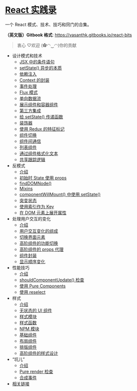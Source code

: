 # [React 实践录](https://vasanthk.gitbooks.io/react-bits)

一个 React 模式、技术、技巧和窍门的合集。

**（英文版）Gitbook 格式**: https://vasanthk.gitbooks.io/react-bits

> 衷心 ♡欢迎 (✿◠‿◠)你的贡献

- 设计模式和技术
  - [JSX 中的条件语句](./patterns/18.conditionals-in-jsx.md)
  - [setState() 异步的本质](./patterns/19.async-nature-of-setState.md)
  - [依赖注入](./patterns/20.dependency-injection.md)
  - [Context 的封装](./patterns/21.context-wrapper.md)
  - [事件处理](./patterns/22.event-handlers.md)
  - [Flux 模式](./patterns/23.flux-pattern.md)
  - [单向数据流](./patterns/24.one-way-data-flow.md)
  - [展示组件和容器组件](./patterns/25.presentational-vs-container.md)
  - [第三方集成](./patterns/26.third-party-integration.md)
  - [给 setState() 传递函数](./patterns/27.passing-function-to-setState.md)
  - [装饰器](./patterns/28.decorators.md)
  - [使用 Redux 的特征标记](./patterns/29.feature-flags-using-redux.md)
  - [组件切换](./patterns/30.component-switch.md)
  - [组件间通信](./patterns/31.reaching-into-a-component.md)
  - [列表组件](./patterns/32.list-components.md)
  - [通过组件格式化文本](./patterns/33.format-text-via-component.md)
  - [共享跟踪逻辑](./patterns/34.share-tracking-logic.md)
- 反模式
  - [介绍](./anti-patterns/README.md)
  - [初始时 State 使用 props ](./anti-patterns/01.props-in-initial-state.md)
  - [findDOMNode()](./anti-patterns/02.findDOMNode.md)
  - [Mixins](./anti-patterns/03.mixins.md)
  - [componentWillMount() 中使用 setState()](./anti-patterns/04.setState-in-componentWillMount.md)
  - [突变状态](./anti-patterns/05.mutating-state.md)
  - [使用索引作为 Key](./anti-patterns/06.using-indexes-as-key.md)
  - [在 DOM 元素上展开属性](./anti-patterns/07.spreading-props-dom.md)
- 处理用户交互的变化
  - [介绍](./ux-variations/README.md)
  - [用户交互变化的组成](./ux-variations/01.composing-variations.md)
  - [切换界面元素](./ux-variations/02.toggle-ui-elements.md)
  - [高阶组件的功能切换](./ux-variations/03.HOC-feature-toggles.md)
  - [高阶组件的 props 代理](./ux-variations/04.HOC-props-proxy.md)
  - [组件封装](./ux-variations/05.wrapper-components.md)
  - [显示顺序变化](./ux-variations/06.display-order-variations.md)
- 性能技巧
  - [介绍](./perf-tips/README.md)
  - [shouldComponentUpdate() 检查](./perf-tips/01.shouldComponentUpdate-check.md)
  - [使用 Pure Components](./perf-tips/02.pure-component.md)
  - [使用 reselect](./perf-tips/03.reselect.md)
- 样式
  - [介绍](./styling/README.md)
  - [无状态的 UI 组件](./styling/01.stateless-ui-components.md)
  - [样式模块](./styling/02.styles-module.md)
  - [样式函数](./styling/03.style-functions.md)
  - [NPM 模块](./styling/04.using-npm-modules.md)
  - [基础组件](./styling/05.base-component.md)
  - [布局组件](./styling/06.layout-component.md)
  - [排版组件](./styling/07.typography-component.md)
  - [高阶组件的样式设计](./styling/08.HOC-for-styling.md)
- “坑儿”
  - [介绍](./gotchas/README.md)
  - [Pure render 检查](./gotchas/01.pure-render-checks.md)
  - [合成事件](./gotchas/02.synthetic-events.md)
- [相关链接](./READINGS.md)
